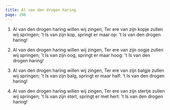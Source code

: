 ```yaml
---
title: Al van den drogen haring
page: 198
---  
```



1. Al van den drogen haring willen wij zingen,
Ter ere van zijn kopje zullen wij springen;
't Is van zijn kop, springt er maar op:
't Is van den drogen haring!


2. Al van den drogen haring willen wij zingen,
Ter ere van zijn oogje zullen wij springen;
't Is van zijn oog, springt er maar hoog:
't Is van den drogen haring!


3. Al van den drogen haring willen wij zingen,
Ter ere van zijn balgje zullen wij springen;
't Is van zijn balg, springt er maar half:
't Is van den drogen haring!


4. Al van den drogen haring willen wij zingen,
Ter ere van zijn stertje zullen wij springen;
't Is van zijn stert, springt er met hert:
't Is van den drogen haring!